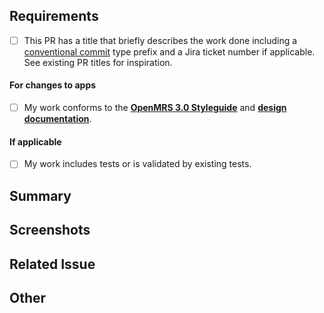 ## Requirements
- [ ] This PR has a title that briefly describes the work done including a [conventional commit](https://o3-dev.docs.openmrs.org/#/getting_started/contributing?id=your-pr-title-should-indicate-the-type-of-change-it-is) type prefix and a Jira ticket number if applicable. See existing PR titles for inspiration.

#### For changes to apps
- [ ]  My work conforms to the [**OpenMRS 3.0 Styleguide**](https://om.rs/styleguide) and [**design documentation**](https://zeroheight.com/23a080e38/p/880723-introduction).

#### If applicable
- [ ] My work includes tests or is validated by existing tests.

## Summary
<!-- Please describe what problems your PR addresses. -->
<!-- *None* -->

## Screenshots
<!-- Required if you are making UI changes. -->
<!-- *None* -->

## Related Issue
<!-- Paste the link to the Jira ticket here if one exists. -->
<!-- https://issues.openmrs.org/browse/O3- -->
<!-- *None* -->

## Other
<!-- Anything not covered above -->
<!-- *None* -->
